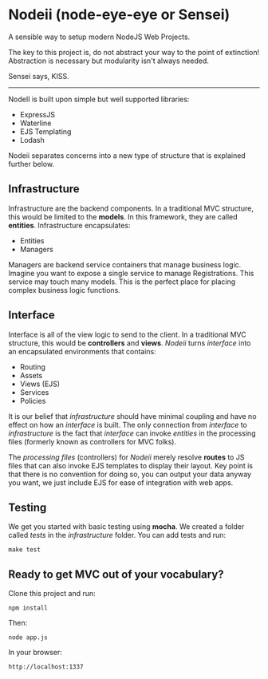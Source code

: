 Nodeii (node-eye-eye or Sensei)
========
A sensible way to setup modern NodeJS Web Projects.

The key to this project is, do not abstract your way to the point of extinction! Abstraction is necessary but modularity isn't always needed. 

Sensei says, KISS.
_____________________________________________________
NodeII is built upon simple but well supported libraries:

- ExpressJS
- Waterline
- EJS Templating
- Lodash

Nodeii separates concerns into a new type of structure that is explained further below.

Infrastructure
---------------
Infrastructure are the backend components.  In a traditional MVC structure, this would be limited to the __models__. In this framework, they are called __entities__.  Infrastructure encapsulates:

- Entities
- Managers

Managers are backend service containers that manage business logic.  Imagine you want to expose a single service to manage Registrations.  This service may touch many models. This is the perfect place for placing complex business logic functions.

Interface
---------------
Interface is all of the view logic to send to the client.  In a traditional MVC structure, this would be __controllers__  and __views__. _Nodeii_ turns _interface_ into an encapsulated environments that contains:

- Routing
- Assets
- Views (EJS)
- Services
- Policies

It is our belief that _infrastructure_ should have minimal coupling and have no effect on how an _interface_ is built. The only connection from _interface_ to _infrastructure_ is the fact that _interface_ can invoke _entities_ in the processing files (formerly known as controllers for MVC folks). 

The _processing files_ (controllers) for _Nodeii_ merely resolve __routes__ to JS files that can also invoke EJS templates to display their layout. Key point is that there is no convention for doing so, you can output your data anyway you want, we just include EJS for ease of integration with web apps.

Testing
---------------
We get you started with basic testing using __mocha__.  We created a folder called _tests_ in the _infrastructure_ folder.  You can add tests and run:

    make test


## Ready to get MVC out of your vocabulary?

Clone this project and run:

    npm install
   
Then:

    node app.js

In your browser:

    http://localhost:1337
